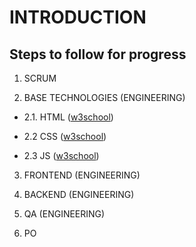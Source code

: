 # INTRODUCTION 

## Steps to follow for progress

1. SCRUM

2. BASE TECHNOLOGIES (ENGINEERING)

- 2.1.  HTML ([w3school](https://w3school.com/))

- 2.2 CSS ([w3school](https://w3school.com/))

- 2.3 JS ([w3school](https://w3school.com/))


3. FRONTEND (ENGINEERING)

4. BACKEND (ENGINEERING)

5. QA (ENGINEERING)

6. PO
